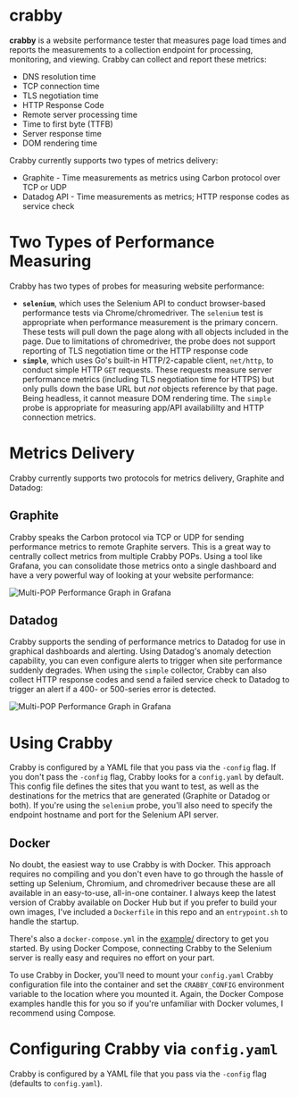 # crabby
**crabby** is a website performance tester that measures page load times and reports the measurements to a collection endpoint for processing, monitoring, and viewing.   Crabby can collect and report these metrics:

- DNS resolution time
- TCP connection time
- TLS negotiation time
- HTTP Response Code
- Remote server processing time
- Time to first byte (TTFB)
- Server response time
- DOM rendering time

Crabby currently supports two types of metrics delivery:

* Graphite - Time measurements as metrics using Carbon protocol over TCP or UDP
* Datadog API - Time measurements as metrics; HTTP response codes as service check

# Two Types of Performance Measuring
Crabby has two types of probes for measuring website performance:
- **`selenium`**, which uses the Selenium API to conduct browser-based performance tests via Chrome/chromedriver.  The `selenium` test is appropriate when performance measurement is the primary concern.  These tests will pull down the page along with all objects included in the page.  Due to limitations of chromedriver, the probe does not support reporting of TLS negotiation time or the HTTP response code 
- **`simple`**, which uses Go's built-in HTTP/2-capable client, `net/http`, to conduct simple HTTP `GET` requests.  These requests measure server performance metrics (including TLS negotiation time for HTTPS) but only pulls down the base URL but *not* objects reference by that page.  Being headless, it cannot measure DOM rendering time.  The `simple` probe is appropriate for measuring app/API availabililty and HTTP connection metrics. 

# Metrics Delivery
Crabby currently supports two protocols for metrics delivery, Graphite and Datadog:

## Graphite
Crabby speaks the Carbon protocol via TCP or UDP for sending performance metrics to remote Graphite servers.  This is a great way to centrally collect metrics from multiple Crabby POPs.  Using a tool like Grafana, you can consolidate those metrics onto a single dashboard and have a very powerful way of looking at your website performance:

![Multi-POP Performance Graph in Grafana](https://chrissnell.github.io/crabby/images/crabby-multi-site-grafana.png "Four crabby nodes sending metrics to Graphite for display in Grafana")

## Datadog
Crabby supports the sending of performance metrics to Datadog for use in graphical dashboards and alerting.  Using Datadog's anomaly detection capability, you can even configure alerts to trigger when site performance suddenly degrades.  When using the `simple` collector, Crabby can also collect HTTP response codes and send a failed service check to Datadog to trigger an alert if a 400- or 500-series error is detected. 

![Multi-POP Performance Graph in Grafana](https://chrissnell.github.io/crabby/images/crabby-datadog.png "Graphing Crabby metrics in a Datadog dashboard")


# Using Crabby
Crabby is configured by a YAML file that you pass via the `-config` flag.  If you don't pass the `-config` flag, Crabby looks for a `config.yaml` by default.  This config file defines the sites that you want to test, as well as the destinations for the metrics that are generated (Graphite or Datadog or both).  If you're using the `selenium` probe, you'll also need to specify the endpoint hostname and port for the Selenium API server.  
 
## Docker
No doubt, the easiest way to use Crabby is with Docker.  This approach requires no compiling and you don't even have to go through the hassle of setting up Selenium, Chromium, and chromedriver because these are all available in an easy-to-use, all-in-one container.  I always keep the latest version of Crabby available on Docker Hub but if you prefer to build your own images, I've included a `Dockerfile` in this repo and an `entrypoint.sh` to handle the startup.  

There's also a `docker-compose.yml` in the [example/](https://github.com/chrissnell/crabby/tree/master/example) directory to get you started.  By using Docker Compose, connecting Crabby to the Selenium server is really easy and requires no effort on your part.

To use Crabby in Docker, you'll need to mount your `config.yaml` Crabby configuration file into the container and set the `CRABBY_CONFIG` environment variable to the location where you mounted it.  Again, the Docker Compose examples handle this for you so if you're unfamiliar with Docker volumes, I recommend using Compose.


# Configuring Crabby via `config.yaml`
Crabby is configured by a YAML file that you pass via the `-config` flag (defaults to `config.yaml`).
